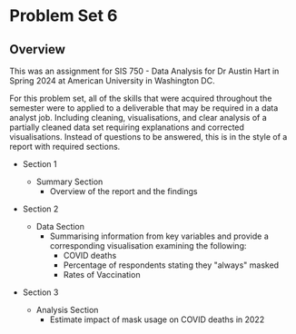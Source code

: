 # Problem Set 6
 
## Overview

This was an assignment for SIS 750 - Data Analysis for Dr Austin Hart in Spring 2024 at American University in Washington DC.

For this problem set, all of the skills that were acquired throughout the semester were to applied to a deliverable that may be required in a data analyst job. Including cleaning, visualisations, and clear analysis of a partially cleaned data set requiring explanations and corrected visualisations. Instead of questions to be answered, this is in the style of a report with required sections. 

- Section 1
  - Summary Section
    - Overview of the report and the findings

- Section 2
  - Data Section
    - Summarising information from key variables and provide a corresponding visualisation examining the following:
      - COVID deaths
      - Percentage of respondents stating they "always" masked
      - Rates of Vaccination
      
- Section 3
  - Analysis Section
    - Estimate impact of mask usage on COVID deaths in 2022
  